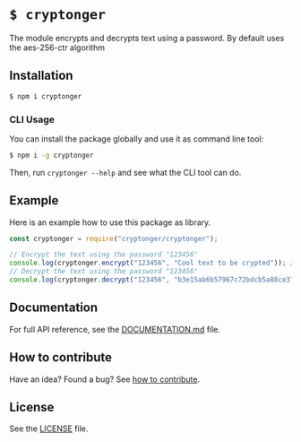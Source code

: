 
# `$ cryptonger`

The module encrypts and decrypts text using a password. By default uses the aes-256-ctr algorithm

## Installation

```sh
$ npm i cryptonger
```

### CLI Usage
You can install the package globally and use it as command line tool:

```sh
$ npm i -g cryptonger
```

Then, run `cryptonger --help` and see what the CLI tool can do.

## Example

Here is an example how to use this package as library.

```js
const cryptonger = require("cryptonger/cryptonger");

// Encrypt the text using the password "123456"
console.log(cryptonger.encrypt("123456", "Cool text to be crypted")); // 'b3e15ab6b57967c72bdcb5a88ce3708adf1167da641db5'
// Decrypt the text using the password "123456"
console.log(cryptonger.decrypt("123456", "b3e15ab6b57967c72bdcb5a88ce3708adf1167da641db5")); // 'Cool text to be crypted'

```

## Documentation

For full API reference, see the [DOCUMENTATION.md][docs] file.

## How to contribute
Have an idea? Found a bug? See [how to contribute][contributing].

## License
See the [LICENSE][license] file.

[license]: /LICENSE
[contributing]: /CONTRIBUTING.md
[docs]: /DOCUMENTATION.md

